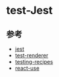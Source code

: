 # test-Jest

## 参考

- [jest](https://jestjs.io/zh-Hans/)
- [test-renderer](https://reactjs.org/docs/test-renderer.html)
- [testing-recipes](https://zh-hans.reactjs.org/docs/testing-recipes.html)
- [react-use](https://github.com/streamich/react-use)
